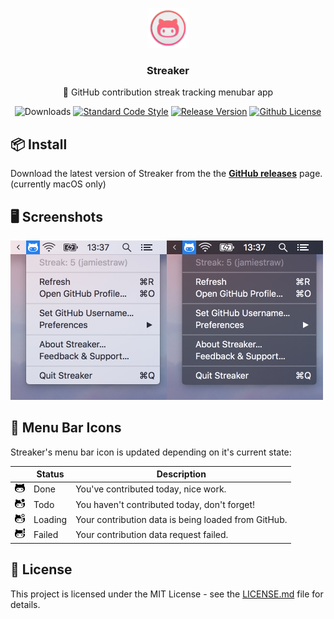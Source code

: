 <p align="center">
    <img src="icon@2x.png" height="64">
    <h3 align="center">Streaker</h3>
    <p align="center">🐙 GitHub contribution streak tracking menubar app<p>
    <p align="center"><img src="https://img.shields.io/github/downloads/jamieweavis/streaker/total.svg" alt="Downloads"> <a href="https://github.com/feross/standard"><img src="https://img.shields.io/badge/code%20style-standard-brightgreen.svg" alt="Standard Code Style"></a> <a href="https://github.com/jamieweavis/streaker/releases"><img src="https://img.shields.io/github/release/jamieweavis/streaker.svg" alt="Release Version"></a> <a href="https://raw.githubusercontent.com/jamieweavis/streaker/master/LICENSE.md"><img src="https://img.shields.io/badge/license-MIT-blue.svg" alt="Github License"></a></p>
</p>

## 📦 Install

Download the latest version of Streaker from the the **[GitHub releases](https://github.com/jamieweavis/streaker/releases)** page. (currently macOS only)

## 🖥 Screenshots

<img src="screenshots/light.png" width="250"><img src="screenshots/dark.png" width="250">

## 🐙 Menu Bar Icons

Streaker's menu bar icon is updated depending on it's current state:

| | Status | Description |
| ------ | ---- | ----------- |
| <img src="app/icons/macos/doneTemplate@2x.png" width="16"> | Done | You've contributed today, nice work. |
| <img src="app/icons/macos/todoTemplate@2x.png" width="16"> | Todo | You haven't contributed today, don't forget! |
| <img src="app/icons/macos/loadTemplate@2x.png" width="16"> | Loading | Your contribution data is being loaded from GitHub. |
| <img src="app/icons/macos/failTemplate@2x.png" width="16"> | Failed | Your contribution data request failed. |

## 📄 License

This project is licensed under the MIT License - see the [LICENSE.md](LICENSE.md) file for details.
